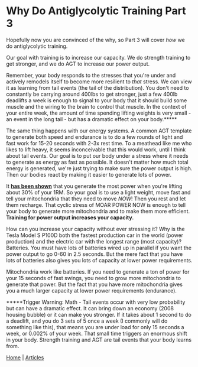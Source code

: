 # Why Do Antiglycolytic Training Part 3

Hopefully now you are convinced of the why, so Part 3 will cover *how* we do antiglycolytic training.

Our goal with training is to increase our capacity. We do strength training to get stronger, and we do AGT to increase our power output.

Remember, your body responds to the stresses that you're under and actively remodels itself to become more resilient to *that* stress. We can view it as learning from tail events (the tail of the distribution). You don't need to constantly be carrying around 400lbs to get stronger, just a few 400lb deadlifts a week is enough to signal to your body that it should build some muscle and the wiring to the brain to control that muscle. In the context of your entire week, the amount of time spending lifting weights is very small - an event in the long tail - but has a dramatic effect on your body.*****

The same thing happens with our energy systems. A common AGT template to generate both speed and endurance is to do a few rounds of light and fast work for 15-20 seconds with 2-3x rest time. To a meathead like me who likes to lift heavy, it seems inconceivable that this would work, until I think about tail events. Our goal is to put our body under a stress where it needs to generate as energy as fast as possible. It doesn't matter how much total energy is generated, we're just trying to make sure the power output is high. Then our bodies react by making it easier to generate lots of power.

It **[has been shown](https://www.researchgate.net/publication/6304779_Maximal_Power_at_Different_Percentages_of_One_Repetition_Maximum_Influence_of_Resistance_and_Gender)** that you generate the most power when you're lifting about 30% of your 1RM. So your goal is to use a light weight, move fast and tell your mitochondria that they need to move *NOW*! Then you rest and let them recharge. That cyclic stress of MOAR POWER NOW is enough to tell your body to generate more mitochondria and to make them more efficient. **Training for power output increases your capacity.**

How can you increase your capacity without ever stressing it? Why is the Tesla Model S P100D both the fastest production car in the world (power production) and the electric car with the longest range (most capacity)? Batteries. You must have lots of batteries wired up in parallel if you want the power output to go 0-60 in 2.5 seconds. But the mere fact that you have lots of batteries also gives you lots of capacity at lower power requirements.

Mitochondria work like batteries. If you need to generate a ton of power for your 15 seconds of fast swings, you need to grow more mitochondria to generate that power. But the fact that you have more mitochondria gives you a much larger capacity at lower power requirements (endurance).

*****Trigger Warning: Math - Tail events occur with very low probability but can have a dramatic effect. It can bring down an economy (2008 housing bubble) or it can make you stronger. If it takes about 1 second to do a deadlift, and you do 3 sets of 5 once a week (I commonly will do something like this), that means you are under load for only 15 seconds a week, or 0.002% of your week. That small time triggers an enormous shift in your body. Strength training and AGT are tail events that your body learns from.

[Home](../index.md) | [Articles](../articles.md)